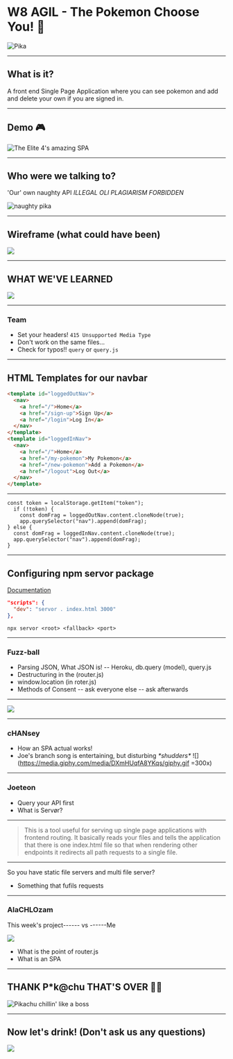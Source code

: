 # W8 AGIL - The Pokemon Choose You! :cherry_blossom:  

![Pika](https://media3.giphy.com/media/TsV9Sr9AG2Ne8/200.gif?cid=e1bb72ffda09744a4397b9973a9d75ac3487a42b9e31fdf6&rid=200.gif)

---

## What is it?
A front end Single Page Application where you can see pokemon and add and delete your own if you are signed in.

---

## Demo :video_game:

![The Elite 4's amazing SPA](https://i.imgur.com/fO4W6Yp.png)

---

## Who were we talking to?

'Our' own naughty API *ILLEGAL OLI PLAGIARISM FORBIDDEN*

![naughty pika](https://media3.giphy.com/media/U2nN0ridM4lXy/200.gif?cid=e1bb72ffda09744a4397b9973a9d75ac3487a42b9e31fdf6&rid=200.gif)

---

## Wireframe (what could have been) 

![](https://i.imgur.com/V6mQ7qw.png)

---

## WHAT WE'VE LEARNED
![](https://media.giphy.com/media/Tf3mp01bfrrUc/giphy.gif)

---

### Team 
- Set your headers! `415 Unsupported Media Type`
- Don't work on the same files...
- Check for typos!! `query` or `query.js`

---

## HTML Templates for our navbar
```html
<template id="loggedOutNav">
  <nav>
    <a href="/">Home</a>
	<a href="/sign-up">Sign Up</a>
	<a href="/login">Log In</a>
  </nav>
</template>
<template id="loggedInNav">
  <nav>
    <a href="/">Home</a>
	<a href="/my-pokemon">My Pokemon</a>
	<a href="/new-pokemon">Add a Pokemon</a>
	<a href="/logout">Log Out</a>
  </nav>
</template>
```

---

```javascript=
const token = localStorage.getItem("token");
  if (!token) {
	const domFrag = loggedOutNav.content.cloneNode(true);
	app.querySelector("nav").append(domFrag);
} else {
  const domFrag = loggedInNav.content.cloneNode(true);
  app.querySelector("nav").append(domFrag);
}
```

---

## Configuring npm servor package

[Documentation](https://www.npmjs.com/package/servor)

```json	
"scripts": {
  "dev": "servor . index.html 3000"
},
```

`npx servor <root> <fallback> <port>`

---

### Fuzz-ball

- Parsing JSON, What JSON is!
-- Heroku, db.query (model), query.js 
- Destructuring in the (router.js) 
- window.location (in roter.js)
- Methods of Consent
-- ask everyone else
-- ask afterwards

---

![](https://i.imgur.com/DVM07jd.png)

---

### cHANsey

- How an SPA actual works!
- Joe's branch song is entertaining, but disturbing *&ast;shudders&ast;*
![](https://media.giphy.com/media/DXmHUqfA8YKqs/giphy.gif =300x)


---

### Joeteon

- Query your API first
- What is Servør?

---

>This is a tool useful for serving up single page applications with frontend routing. It basically reads your files and tells the application that there is one index.html file so that when rendering other endpoints it redirects all path requests to a single file.

---

So you have static file servers and multi file server?
- Something that fufils requests

---

### AlaCHLOzam

This week's project------ vs ------Me  

![](https://media.giphy.com/media/dICjAqixKQFnG/giphy.gif)

- What is the point of router.js
- What is an SPA

---

## THANK P*k@chu THAT'S OVER :tada::tada:
![Pikachu chillin' like a boss](https://media.giphy.com/media/slVWEctHZKvWU/giphy.gif)

---

## Now let's drink! (Don't ask us any questions)

![](https://media2.giphy.com/media/428dIJljoEbxS/200.gif?cid=e1bb72ffda09744a4397b9973a9d75ac3487a42b9e31fdf6&rid=200.gif)
